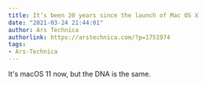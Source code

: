 ```yaml
---
title: It’s been 20 years since the launch of Mac OS X
date: "2021-03-24 21:44:01"
author: Ars Technica
authorlink: https://arstechnica.com/?p=1751974
tags:
- Ars-Technica
---
```

It's macOS 11 now, but the DNA is the same.